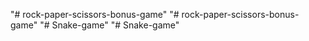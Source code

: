 "# rock-paper-scissors-bonus-game" 
"# rock-paper-scissors-bonus-game" 
"# Snake-game" 
"# Snake-game" 
